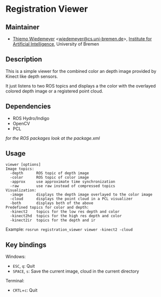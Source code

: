 # Registration Viewer

## Maintainer

- [Thiemo Wiedemeyer](https://ai.uni-bremen.de/team/thiemo_wiedemeyer) <<wiedemeyer@cs.uni-bremen.de>>, [Institute for Artificial Intelligence](http://ai.uni-bremen.de/), University of Bremen

## Description

This is a simple viewer for the combined color an depth image provided by Kinect like depth sensors.

It just listens to two ROS topics and displays a the color with the overlayed colored depth image or a registered point cloud.

## Dependencies

- ROS Hydro/Indigo
- OpenCV
- PCL

*for the ROS packages look at the package.xml*

## Usage

```
viewer [options]
Image topics:
  -depth      ROS topic of depth image
  -color      ROS topic of color image
  -approx     use approximate time synchronization
  -raw        use raw instead of compressed topics
Visualization:
  -image      displays the depth image overlayed to the color image
  -cloud      displays the point cloud in a PCL visualizer
  -both       displays both of the above
Predefined topics for color and depth:
  -kinect2    topics for the low res depth and color
  -kinect2hd  topics for the high res depth and color
  -kinect2ir  topics for the depth and ir
```

Example: `rosrun registration_viewer viewer -kinect2 -cloud`

## Key bindings

Windows:
- `ESC`, `q`: Quit
- `SPACE`, `s`: Save the current image, cloud in the current directory

Terminal:
- `CRTL`+`c`: Quit
